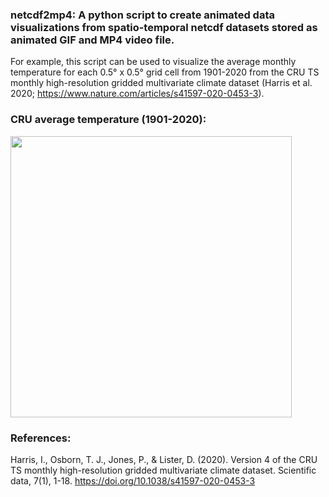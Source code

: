 ### netcdf2mp4: A python script to create animated data visualizations from spatio-temporal netcdf datasets stored as animated GIF and  MP4 video file.

For example, this script can be used to visualize the average monthly temperature for each 0.5° x 0.5° grid cell from 1901-2020 from the CRU TS monthly high-resolution gridded multivariate climate dataset (Harris et al. 2020; https://www.nature.com/articles/s41597-020-0453-3).

### CRU average temperature (1901-2020):
<img width="450" src="https://github.com/johannesuhl/cru_data_processing/blob/main/cru_tmp_animated_global2.gif">

### References:

Harris, I., Osborn, T. J., Jones, P., & Lister, D. (2020). Version 4 of the CRU TS monthly high-resolution gridded multivariate climate dataset. Scientific data, 7(1), 1-18. https://doi.org/10.1038/s41597-020-0453-3
